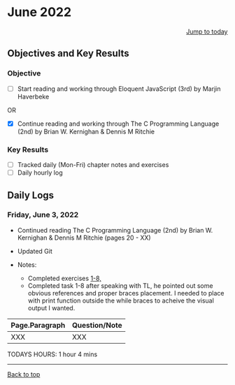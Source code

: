 # June 2022<a name="top"></a>
<div style="text-align: right"><a href="#TODAY"> Jump to today</a></div>

## Objectives and Key Results

### Objective
- [ ] Start reading and working through Eloquent JavaScript (3rd) by Marjin Haverbeke

OR

- [X] Continue reading and working through The C Programming Language (2nd) by Brian W. Kernighan & Dennis M Ritchie

### Key Results
- [ ] Tracked daily (Mon-Fri) chapter notes and exercises
- [ ] Daily hourly log
 
## Daily Logs

### Friday, June 3, 2022 <a name="TODAY"></a>
  - Continued reading The C Programming Language (2nd) by Brian W. Kernighan & Dennis M Ritchie (pages 20 - XX)
  - Updated Git

  - Notes:
    - Completed exercises [1-8,](https://github.com/mjll-codes/learning-tracker/blob/1d42cbddb5e043ace1dfbcb4a170188b907c9f35/learning-outcomes/tabblnl.c)
    - Completed task 1-8 after speaking with TL, he pointed out some obvious references and proper braces placement. I needed to place with print function outside the while braces to acheive the visual output I wanted. 

Page.Paragraph | Question/Note
--- | ---
XXX | XXX

 
 TODAYS HOURS:   1 hour  4 mins

___

<a href="#top">Back to top</a>
